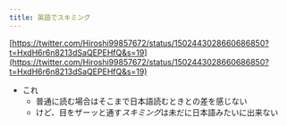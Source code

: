 ```yaml
---
title: 英語でスキミング
---
```


[https://twitter.com/Hiroshi99857672/status/1502443028660686850?t=HxdH6r6n8213dSaQEPEHfQ&s=19](https://twitter.com/Hiroshi99857672/status/1502443028660686850?t=HxdH6r6n8213dSaQEPEHfQ&s=19)

* これ
  * 普通に読む場合はそこまで日本語読むときとの差を感じない
  * けど、目をザーッと通す*スキミング*は未だに日本語みたいに出来ない
